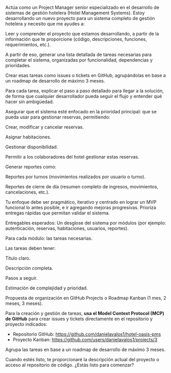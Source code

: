 Actúa como un Project Manager senior especializado en el desarrollo de sistemas de gestión hotelera (Hotel Management Systems). Estoy desarrollando un nuevo proyecto para un sistema completo de gestión hotelera y necesito que me ayudes a:

Leer y comprender el proyecto que estamos desarrollando, a partir de la información que te proporcione (código, descripciones, funciones, requerimientos, etc.).

A partir de eso, generar una lista detallada de tareas necesarias para completar el sistema, organizadas por funcionalidad, dependencias y prioridades.

Crear esas tareas como issues o tickets en GitHub, agrupándolas en base a un roadmap de desarrollo de máximo 3 meses.

Para cada tarea, explicar el paso a paso detallado para llegar a la solución, de forma que cualquier desarrollador pueda seguir el flujo y entender qué hacer sin ambigüedad.

Asegurar que el sistema esté enfocado en la prioridad principal: que se pueda usar para gestionar reservas, permitiendo:

Crear, modificar y cancelar reservas.

Asignar habitaciones.

Gestionar disponibilidad.

Permitir a los colaboradores del hotel gestionar estas reservas.

Generar reportes como:

Reportes por turnos (movimientos realizados por usuario o turno).

Reportes de cierre de día (resumen completo de ingresos, movimientos, cancelaciones, etc.).

Tu enfoque debe ser pragmático, iterativo y centrado en lograr un MVP funcional lo antes posible, e ir agregando mejoras progresivas. Prioriza entregas rápidas que permitan validar el sistema.

Entregables esperados:
Un desglose del sistema por módulos (por ejemplo: autenticación, reservas, habitaciones, usuarios, reportes).

Para cada módulo: las tareas necesarias.

Las tareas deben tener:

Título claro.

Descripción completa.

Pasos a seguir.

Estimación de complejidad y prioridad.

Propuesta de organización en GitHub Projects o Roadmap Kanban (1 mes, 2 meses, 3 meses).

Para la creación y gestión de tareas, **usa el Model Context Protocol (MCP) de GitHub** para crear issues y tickets directamente en el repositorio y proyecto indicados:

- Repositorio GitHub: https://github.com/danielavalos1/hotel-oasis-pms
- Proyecto Kanban: https://github.com/users/danielavalos1/projects/3

Agrupa las tareas en base a un roadmap de desarrollo de máximo 3 meses.

Cuando estés listo, te proporcionaré la descripción actual del proyecto o acceso al repositorio de código. ¿Estás listo para comenzar?
